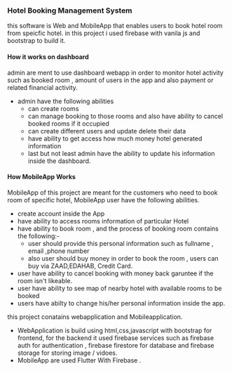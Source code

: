 ### Hotel Booking Management System
this software is Web and MobileApp that enables users to book hotel room from speicfic hotel.
in this project i used firebase with vanila js and bootstrap to build it.



#### How it works on dashboard
admin are ment to use dashboard webapp in order to monitor hotel activity such as booked room , amount of users in the app and also payment or related financial activity.

- admin have the following abilities
  - can create rooms
  - can manage booking to those rooms and also have ability to cancel booked rooms if it occupied
  - can create different users and update delete their data 
  - have ability to get access how much money hotel generated information
  - last but not least admin have the ability to update his information inside the dashboard.


#### How MobileApp Works
MobileApp of this project are meant for the customers who need to book room of specific hotel, MobileApp user have the following abilities.
- create account inside the App
- have ability to access rooms information of particular Hotel
- have ability to book room , and the process of booking room contains the following:-
    - user should provide this personal information such as fullname , email ,phone number
    - also user should buy money in order to book the room , users can buy via ZAAD,EDAHAB, Credit Card.
- user have ability to cancel booking with money back garuntee if the room isn't likeable.
- user have ability to see map of nearby hotel with available rooms to be booked
- users have abilty to change his/her personal information inside the app.


this project conatains webapplication and Mobileapplication.
- WebApplication is build using html,css,javascript with bootstrap for frontend, for the backend it used firebase       services such as firebase auth for authentication , firebase firestore for database and firebase storage for storing image / vidoes.
- MobileApp are used Flutter With Firebase .

